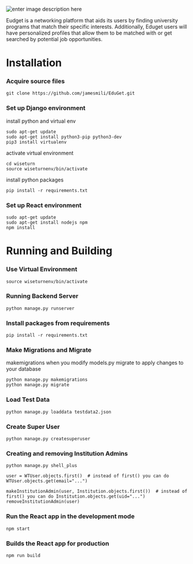 ![enter image description here](https://i.imgur.com/JXxPX4k.png)

Eudget is a networking platform that aids its users by finding university programs that match their specific interests. Additionally, Eduget users will have personalized profiles that allow them to be matched with or get searched by potential job opportunities.

# Installation
### Acquire source files

    git clone https://github.com/jamesmili/EduGet.git

### Set up Django environment
install python and virtual env

    sudo apt-get update
    sudo apt-get install python3-pip python3-dev
    pip3 install virtualenv

activate virtual environment

    cd wiseturn
    source wiseturnenv/bin/activate

install python packages

    pip install -r requirements.txt

### Set up React environment

    sudo apt-get update
    sudo apt-get install nodejs npm
    npm install


# Running and Building

### Use Virtual Environment

	source wiseturnenv/bin/activate

### Running Backend Server

	python manage.py runserver

### Install packages from requirements

	pip install -r requirements.txt

### Make Migrations and Migrate
makemigrations when you modify models.py
migrate to apply changes to your database

	python manage.py makemigrations
	python manage.py migrate

### Load Test Data

	python manage.py loaddata testdata2.json

### Create Super User

	python manage.py createsuperuser
	
### Creating and removing Institution Admins
	
	python manage.py shell_plus
	
	user = WTUser.objects.first()  # instead of first() you can do WTUser.objects.get(email="...")
	
	makeInstitutionAdmin(user, Institution.objects.first())  # instead of first() you can do Institution.objects.get(uid="...")
	removeInstitutionAdmin(user)

### Run the React app in the development mode

	npm start

### Builds the React app for production
	npm run build
